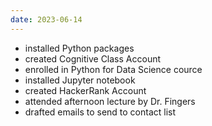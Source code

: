 ```yaml
---
date: 2023-06-14
---
```

- installed Python packages
- created Cognitive Class Account
- enrolled in Python for Data Science cource
- installed Jupyter notebook
- created HackerRank Account
- attended afternoon lecture by Dr. Fingers
- drafted emails to send to contact list
